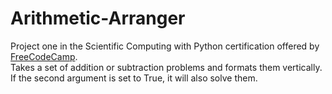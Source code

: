 # Arithmetic-Arranger
Project one in the Scientific Computing with Python certification offered by [FreeCodeCamp](https://www.freecodecamp.org/learn/scientific-computing-with-python/scientific-computing-with-python-projects/arithmetic-formatter).  
Takes a set of addition or subtraction problems and formats them vertically.  If the second argument is set to True, it will also solve them.
